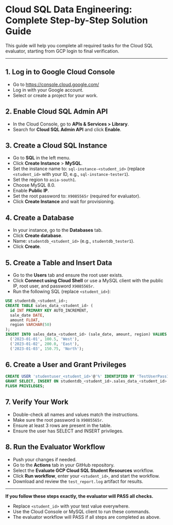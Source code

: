 
# Cloud SQL Data Engineering: Complete Step-by-Step Solution Guide

This guide will help you complete all required tasks for the Cloud SQL evaluator, starting from GCP login to final verification.

---

## 1. Log in to Google Cloud Console
- Go to https://console.cloud.google.com/
- Log in with your Google account.
- Select or create a project for your work.

## 2. Enable Cloud SQL Admin API
- In the Cloud Console, go to **APIs & Services > Library**.
- Search for **Cloud SQL Admin API** and click **Enable**.

## 3. Create a Cloud SQL Instance
- Go to **SQL** in the left menu.
- Click **Create Instance** > **MySQL**.
- Set the instance name to: `sql-instance-<student_id>` (replace `<student_id>` with your ID, e.g., `sql-instance-tester1`).
- Set the region to `asia-south1`.
- Choose MySQL 8.0.
- Enable **Public IP**.
- Set the root password to: `X9085565r` (required for evaluator).
- Click **Create Instance** and wait for provisioning.

## 4. Create a Database
- In your instance, go to the **Databases** tab.
- Click **Create database**.
- Name: `studentdb_<student_id>` (e.g., `studentdb_tester1`).
- Click **Create**.

## 5. Create a Table and Insert Data
- Go to the **Users** tab and ensure the root user exists.
- Click **Connect using Cloud Shell** or use a MySQL client with the public IP, root user, and password `X9085565r`.
- Run the following SQL (replace `<student_id>`):

```sql
USE studentdb_<student_id>;
CREATE TABLE sales_data_<student_id> (
  id INT PRIMARY KEY AUTO_INCREMENT,
  sale_date DATE,
  amount FLOAT,
  region VARCHAR(50)
);
INSERT INTO sales_data_<student_id> (sale_date, amount, region) VALUES
  ('2023-01-01', 100.5, 'West'),
  ('2023-01-02', 200.0, 'East'),
  ('2023-01-03', 150.75, 'North');
```

## 6. Create a User and Grant Privileges
```sql
CREATE USER 'studentuser_<student_id>'@'%' IDENTIFIED BY 'TestUserPass123!';
GRANT SELECT, INSERT ON studentdb_<student_id>.sales_data_<student_id> TO 'studentuser_<student_id>'@'%';
FLUSH PRIVILEGES;
```

## 7. Verify Your Work
- Double-check all names and values match the instructions.
- Make sure the root password is `X9085565r`.
- Ensure at least 3 rows are present in the table.
- Ensure the user has SELECT and INSERT privileges.

## 8. Run the Evaluator Workflow
- Push your changes if needed.
- Go to the **Actions** tab in your GitHub repository.
- Select the **Evaluate GCP Cloud SQL Student Resources** workflow.
- Click **Run workflow**, enter your `<student_id>`, and start the workflow.
- Download and review the `test_report.log` artifact for results.

---

**If you follow these steps exactly, the evaluator will PASS all checks.**

- Replace `<student_id>` with your test value everywhere.
- Use the Cloud Console or MySQL client to run these commands.
- The evaluator workflow will PASS if all steps are completed as above.
